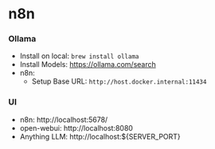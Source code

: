 # n8n

### Ollama
  - Install on local: `brew install ollama`
  - Install Models: https://ollama.com/search
  - n8n: 
    - Setup Base URL: `http://host.docker.internal:11434`

### UI
  - n8n: http://localhost:5678/
  - open-webui: http://localhost:8080
  - Anything LLM: http://localhost:${SERVER_PORT}

